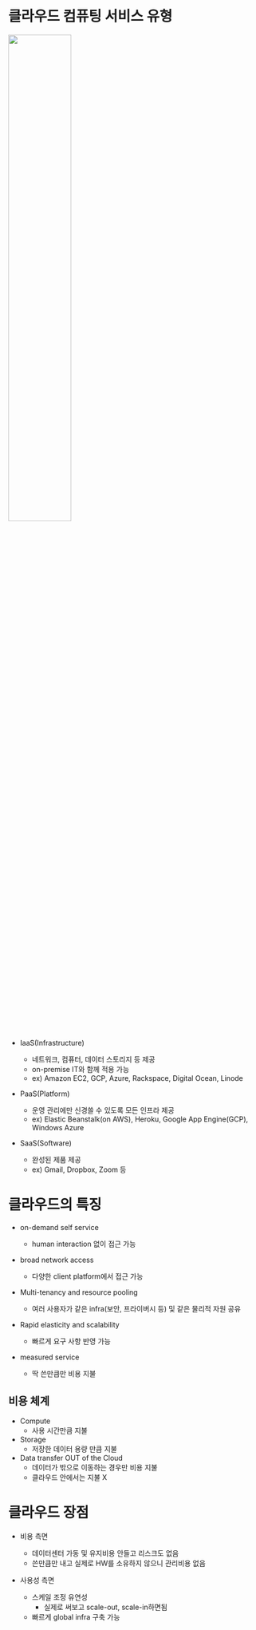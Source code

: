 # 클라우드 컴퓨팅 서비스 유형
<img src='https://kinsta.com/wp-content/uploads/2020/04/responsibilities-of-cloud-service-models.png' width=50%></img>

<br><br>

- IaaS(Infrastructure)
	- 네트워크, 컴퓨터, 데이터 스토리지 등 제공
	- on-premise IT와 함께 적용 가능
	- ex) Amazon EC2, GCP, Azure, Rackspace, Digital Ocean, Linode

- PaaS(Platform)
	- 운영 관리에만 신경쓸 수 있도록 모든 인프라 제공
	- ex) Elastic Beanstalk(on AWS), Heroku, Google App Engine(GCP), Windows Azure
	
- SaaS(Software)
	- 완성된 제품 제공
	- ex) Gmail, Dropbox, Zoom 등


# 클라우드의 특징
- on-demand self service
	- human interaction 없이 접근 가능

- broad network access
	- 다양한 client platform에서 접근 가능

- Multi-tenancy and resource pooling
	- 여러 사용자가 같은 infra(보안, 프라이버시 등) 및 같은 물리적 자원 공유

- Rapid elasticity and scalability
	- 빠르게 요구 사항 반영 가능

- measured service
	- 딱 쓴만큼만 비용 지불


## 비용 체계
- Compute
	- 사용 시간만큼 지불
- Storage
	- 저장한 데이터 용량 만큼 지불
- Data transfer OUT of the Cloud
	- 데이터가 밖으로 이동하는 경우만 비용 지불
	- 클라우드 안에서는 지불 X


# 클라우드 장점 
- 비용 측면
	- 데이터센터 가동 및 유지비용 안들고 리스크도 없음
	- 쓴만큼만 내고 실제로 HW를 소유하지 않으니 관리비용 없음

- 사용성 측면
	- 스케일 조정 유연성
		- 실제로 써보고 scale-out, scale-in하면됨
	- 빠르게 global infra 구축 가능

